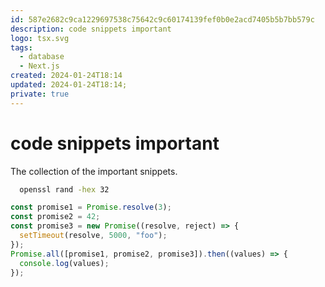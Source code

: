 ```yaml
---
id: 587e2682c9ca1229697538c75642c9c60174139fef0b0e2acd7405b5b7bb579c
description: code snippets important
logo: tsx.svg
tags:
  - database
  - Next.js
created: 2024-01-24T18:14
updated: 2024-01-24T18:14;
private: true
---
```


# code snippets important

The collection of the important snippets.

```bash
  openssl rand -hex 32
```

```js
const promise1 = Promise.resolve(3);
const promise2 = 42;
const promise3 = new Promise((resolve, reject) => {
  setTimeout(resolve, 5000, "foo");
});
Promise.all([promise1, promise2, promise3]).then((values) => {
  console.log(values);
});
```
